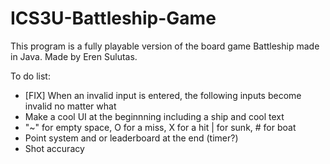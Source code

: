 # ICS3U-Battleship-Game

This program is a fully playable version of the board game Battleship made in Java. Made by Eren Sulutas. 

To do list: 
- [FIX] When an invalid input is entered, the following inputs become invalid no matter what 
- Make a cool UI at the beginnning including a ship and cool text 
- "~" for empty space, O for a miss, X for a hit | for sunk, # for boat 
- Point system and or leaderboard at the end (timer?)
- Shot accuracy
